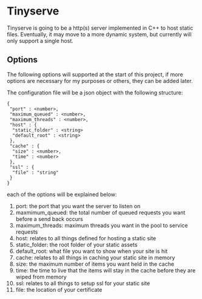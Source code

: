 # Tinyserve
Tinyserve is going to be a http(s) server implemented in C++ to host static files. Eventually, it may move to a more dynamic system, but currently will only support a single host.

## Options

The following options will supported at the start of this project, if more options are necessary for my purposes or others, they can be added later.

The configuration file will be a json object with the following structure:

```
{
 "port" : <number>,
 "maximum_queued" : <number>,
 "maximum_threads" : <number>,
 "host" : {
  "static_folder" : <string>
  "default_root" : <string>
 },
 "cache" : {
  "size" : <number>,
  "time" : <number>
 },
 "ssl" : {
  "file" : "string"
 }
}
```

each of the options will be explained below:

1) port: the port that you want the server to listen on
2) maxmimum_queued: the total number of queued requests you want before a send back occurs
3) maximum_threads: maximum threads you want in the pool to service requests
4) host: relates to all things defined for hosting a static site
5) static_folder: the root folder of your static assets
6) default_root: what file you want to show when your site is hit
7) cache: relates to all things in caching your static site in memory
8) size: the maximum number of items you want held in the cache
9) time: the time to live that the items will stay in the cache before they are wiped from memory
10) ssl: relates to all things to setup ssl for your static site
11) file: the location of your certificate
